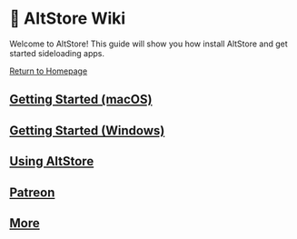 # 📘 AltStore Wiki

Welcome to AltStore! This guide will show you how install AltStore and get started sideloading apps.

[Return to Homepage](https://altstore.io)

## [Getting Started (macOS)](broken-reference)

## [Getting Started (Windows)](getting-started/how-to-install-altstore-windows.md)

## [Using AltStore](how-to-use-altstore/your-altstore.md)

## [Patreon](broken-reference)

## [More](more/press.md)

